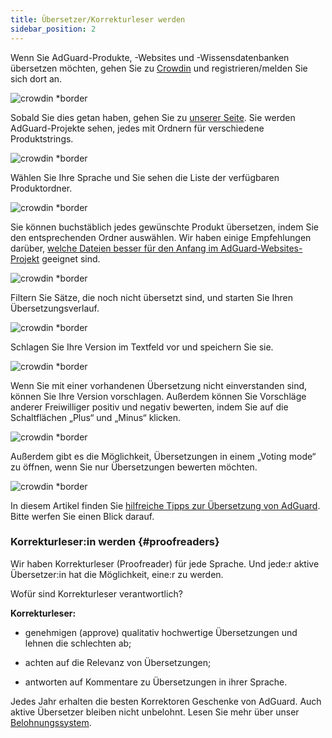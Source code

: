 ```yaml
---
title: Übersetzer/Korrekturleser werden
sidebar_position: 2
---
```


Wenn Sie AdGuard-Produkte, -Websites und -Wissensdatenbanken übersetzen möchten, gehen Sie zu [Crowdin](https://crowdin.com/) und registrieren/melden Sie sich dort an.

![crowdin *border](https://cdn.adtidy.org/public/Adguard/kb/en/ag-translations/main-screen.png)

Sobald Sie dies getan haben, gehen Sie zu [unserer Seite](https://crowdin.com/profile/adguard/). Sie werden AdGuard-Projekte sehen, jedes mit Ordnern für verschiedene Produktstrings.

![crowdin *border](https://cdn.adtidy.org/public/Adguard/kb/en/ag-translations/projects.png)

Wählen Sie Ihre Sprache und Sie sehen die Liste der verfügbaren Produktordner.

![crowdin *border](https://cdn.adtidy.org/public/Adguard/kb/en/ag-translations/languages.png)

Sie können buchstäblich jedes gewünschte Produkt übersetzen, indem Sie den entsprechenden Ordner auswählen. Wir haben einige Empfehlungen darüber, [welche Dateien besser für den Anfang im AdGuard-Websites-Projekt](../translation-priority) geeignet sind.

![crowdin *border](https://cdn.adtidy.org/public/Adguard/kb/en/ag-translations/folders.png)

Filtern Sie Sätze, die noch nicht übersetzt sind, und starten Sie Ihren Übersetzungsverlauf.

![crowdin *border](https://cdn.adtidy.org/public/Adguard/kb/en/ag-translations/filter.png)

Schlagen Sie Ihre Version im Textfeld vor und speichern Sie sie.

![crowdin *border](https://cdn.adtidy.org/public/Adguard/kb/en/ag-translations/text-box.png)

Wenn Sie mit einer vorhandenen Übersetzung nicht einverstanden sind, können Sie Ihre Version vorschlagen. Außerdem können Sie Vorschläge anderer Freiwilliger positiv und negativ bewerten, indem Sie auf die Schaltflächen „Plus“ und „Minus“ klicken.

![crowdin *border](https://cdn.adtidy.org/public/Adguard/kb/en/ag-translations/vote.png)

Außerdem gibt es die Möglichkeit, Übersetzungen in einem „Voting mode“ zu öffnen, wenn Sie nur Übersetzungen bewerten möchten.

![crowdin *border](https://cdn.adtidy.org/public/Adguard/kb/en/ag-translations/mode.png)

In diesem Artikel finden Sie [hilfreiche Tipps zur Übersetzung von AdGuard](../guidelines). Bitte werfen Sie einen Blick darauf.

### Korrekturleser:in werden {#proofreaders}

Wir haben Korrekturleser (Proofreader) für jede Sprache. Und jede:r aktive Übersetzer:in hat die Möglichkeit, eine:r zu werden.

Wofür sind Korrekturleser verantwortlich?

**Korrekturleser:**

- genehmigen (approve) qualitativ hochwertige Übersetzungen und lehnen die schlechten ab;

- achten auf die Relevanz von Übersetzungen;

- antworten auf Kommentare zu Übersetzungen in ihrer Sprache.

Jedes Jahr erhalten die besten Korrektoren Geschenke von AdGuard. Auch aktive Übersetzer bleiben nicht unbelohnt. Lesen Sie mehr über unser [Belohnungssystem](../rewards).
